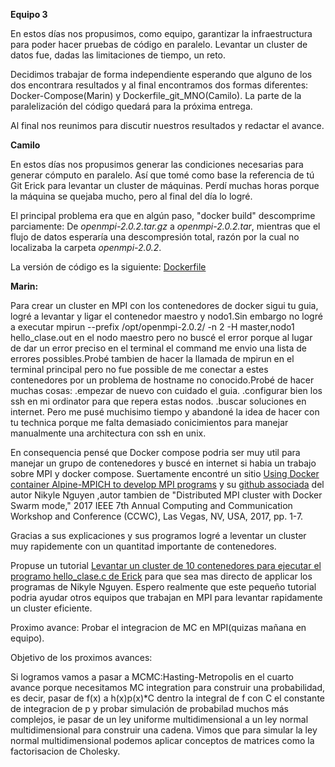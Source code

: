 
**Equipo 3**

En estos días nos propusimos, como equipo, garantizar la infraestructura para poder hacer pruebas de código en paralelo. Levantar un cluster de datos fue, dadas las limitaciones de tiempo, un reto.

Decidimos trabajar de forma independiente esperando que alguno de los dos encontrara resultados y al final encontramos dos formas diferentes: Docker-Compose(Marin) y Dockerfile_git_MNO(Camilo). La parte de la paralelización del código quedará para la próxima entrega.

Al final nos reunimos para discutir nuestros resultados y redactar el avance.

**Camilo**

En estos días nos propusimos generar las condiciones necesarias para generar cómputo en paralelo. 
Así que tomé como base la referencia de tú Git Erick para levantar un cluster de máquinas.
Perdí muchas horas porque la máquina se quejaba mucho, pero al final del día lo logré.

El principal problema era que en algún paso, "docker build" descomprime parciamente: 
De *openmpi-2.0.2.tar.gz* a *openmpi-2.0.2.tar*, mientras que el flujo de datos esperaría una descompresión total, razón por la cual no localizaba la carpeta *openmpi-2.0.2*.   

La versión de código es la siguiente: [Dockerfile](Dockerfile)

**Marin:**

Para crear un cluster en MPI con los contenedores de docker sigui tu guia, logré a levantar y ligar el contenedor maestro y nodo1.Sin embargo no logré a executar mpirun --prefix /opt/openmpi-2.0.2/ -n 2 -H master,nodo1 hello_clase.out en el nodo maestro pero no buscé el error porque al lugar de dar un error preciso en el terminal el command me envio una lista de errores possibles.Probé tambien de hacer la llamada de mpirun en el terminal principal pero no fue possible de me conectar a estes contenedores por un problema de hostname no conocido.Probé de hacer muchas cosas: 
.empezar de nuevo con cuidado el guia.
.configurar bien los ssh en mi ordinator para que repera estas nodos.
.buscar soluciones en internet.
Pero me pusé muchisimo tiempo y abandoné la idea de hacer con tu technica porque me falta demasiado conicimientos para manejar manualmente una architectura con ssh en unix.

En consequencia pensé que Docker compose podria ser muy util para manejar un grupo de contenedores y buscé en internet si habia un trabajo sobre MPI y docker compose. Suertamente encontré un sitio [Using Docker container Alpine-MPICH to develop MPI programs](https://asciinema.org/a/93067) y su [github associada](https://github.com/NLKNguyen/alpine-mpich) del autor Nikyle Nguyen ,autor tambien de "Distributed MPI cluster with Docker Swarm mode," 2017 IEEE 7th Annual Computing and Communication Workshop and Conference (CCWC), Las Vegas, NV, USA, 2017, pp. 1-7.

Gracias a sus explicaciones y sus programos logré a leventar un cluster muy rapidemente con un quantitad importante de contenedores.

Propuse un tutorial [Levantar un cluster de 10 contenedores para ejecutar el programo hello_clase.c de Erick](tutorial_cluster_MPI.md) para que sea mas directo de applicar los programas de Nikyle Nguyen.
Espero realmente que este pequeño tutorial podria ayudar otros equipos que trabajan en MPI para levantar rapidamente un cluster eficiente.

Proximo avance:
Probar el integracion de MC en MPI(quizas mañana en equipo).

Objetivo de los proximos avances:

Si logramos vamos a pasar a MCMC:Hasting-Metropolis en el cuarto avance porque necesitamos MC integration para construir una probabilidad, es decir, pasar de f(x) a h(x)p(x)*C dentro la integral de f con C el constante de integracion de p y probar simulación de probabilad muchos más complejos, ie pasar de un ley uniforme multidimensional a un ley normal multidimensional para construir una cadena. Vimos que para simular la ley normal multidimensional podemos aplicar conceptos de matrices como la factorisacion de Cholesky.
